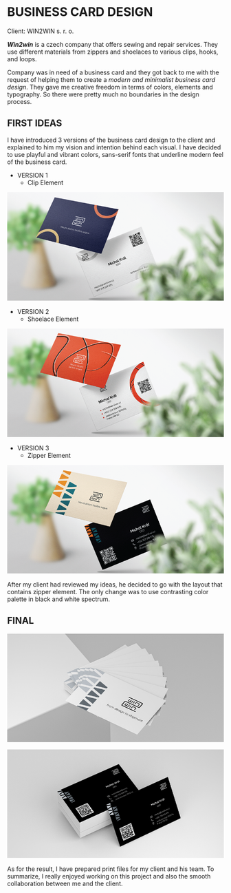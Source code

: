 # BUSINESS CARD DESIGN
Client: WIN2WIN s. r. o.



***Win2win*** is a czech company that offers sewing and repair services. They use different materials from zippers and shoelaces to various clips, hooks, and loops.

Company was in need of a business card and they got back to me with the request of helping them to create a _modern and minimalist business card design_. They gave me creative freedom in terms of colors, elements and typography. So there were pretty much no boundaries in the design process.

## FIRST IDEAS
I have introduced 3 versions of the business card design to the client and explained to him my vision and intention behind each visual.
I have decided to use playful and vibrant colors, sans-serif fonts that underline modern feel of the business card.


- VERSION 1
    - Clip Element

![Alt text.](BC-idea-1.png)



- VERSION 2
    - Shoelace Element

![Alt text.](BC-idea-2.png)



- VERSION 3
    - Zipper Element

![Alt text.](BC-idea-3.png)




After my client had reviewed my ideas, he decided to go with the layout that contains zipper element. The only change was to use contrasting color palette
in black and white spectrum.


## FINAL


![Alt text.](front-page.png)


![Alt text.](back-page.png)


As for the result, I have prepared print files for my client and his team. To summarize, I really enjoyed working on this project and also the smooth collaboration between me and the client.


